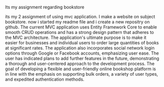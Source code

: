 Its my assignment regarding bookstore

its my 2 assignment of  using mvc application. I make a website on subject bookstore.
now i started my readme file and i create a new repositry on github.
The current MVC application uses Entity Framework Core to enable smooth CRUD operations and has a strong design pattern that adheres to the MVC architecture. The application's ultimate purpose is to make it easier for businesses and individual users to order large quantities of books at significant rates. The application also incorporates social network login options through Google or Facebook accounts, emphasizing user ease. The user has indicated plans to add further features in the future, demonstrating a thorough and user-centered approach to the development process. The goal of developing a flexible and user-friendly online bookshop platform is in line with the emphasis on supporting bulk orders, a variety of user types, and expedited authentication methods.
